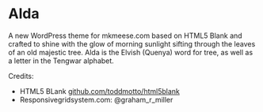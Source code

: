# Alda

A new WordPress theme for mkmeese.com based on HTML5 Blank and crafted to shine with the glow of morning sunlight sifting through the leaves of an old majestic tree. Alda is the Elvish (Quenya) word for tree, as well as a letter in the Tengwar alphabet.

Credits:
* HTML5 BLank [github.com/toddmotto/html5blank](https://github.com/toddmotto/html5blank)
* Responsivegridsystem.com: @graham_r_miller
